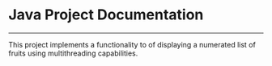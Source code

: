 # Java Project Documentation

---

This project implements a functionality to  of displaying a numerated list of 
fruits using multithreading capabilities.
